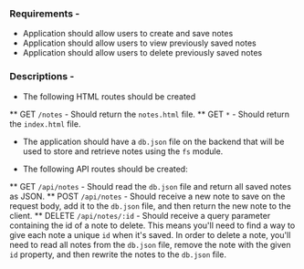 ### Requirements - 

- Application should allow users to create and save notes
- Application should allow users to view previously saved notes
- Application should allow users to delete previously saved notes


### Descriptions - 

- The following HTML routes should be created

** GET ```/notes``` - Should return the ```notes.html``` file.
** GET ```*``` - Should return the ```index.html``` file.

- The application should have a ```db.json``` file on the backend that will be used to store and retrieve notes using the ```fs``` module.

- The following API routes should be created: 

** GET ```/api/notes``` - Should read the ```db.json``` file and return all saved notes as JSON.
** POST ```/api/notes``` - Should receive a new note to save on the request body, add it to the ```db.json``` file, and then return the new note to the client. 
** DELETE ```/api/notes/:id``` - Should receive a query parameter containing the id of a note to delete. This means you'll need to find a way to give each note a unique ```id``` when it's saved. In order to delete a note, you'll need to read all notes from the ```db.json``` file, remove the note with the given ```id``` property, and then rewrite the notes to the ```db.json``` file. 